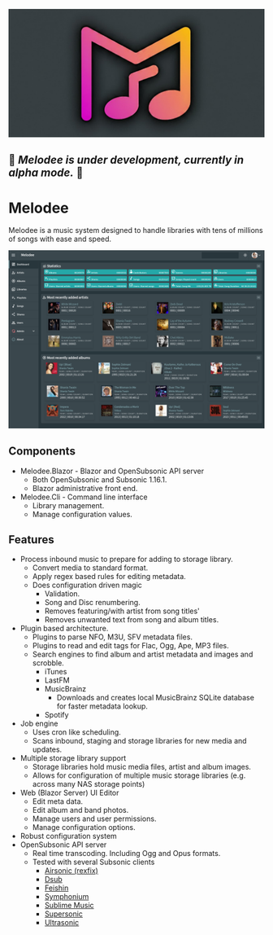 ![Melodee](graphics/melodee_gh_card.png)

## 🚧 *Melodee is under development, currently in alpha mode.* 🚧

# Melodee

Melodee is a music system designed to handle libraries with tens of millions of songs with ease and speed.

![Melodee.Blazor](graphics/Snapshot_2025-02-04_23-06-24.png)

## Components

* Melodee.Blazor - Blazor and OpenSubsonic API server
    * Both OpenSubsonic and Subsonic 1.16.1.
    * Blazor administrative front end.
* Melodee.Cli - Command line interface
    * Library management.
    * Manage configuration values.

## Features

* Process inbound music to prepare for adding to storage library.
    * Convert media to standard format.
    * Apply regex based rules for editing metadata.
    * Does configuration driven magic
        * Validation.
        * Song and Disc renumbering.
        * Removes featuring/with artist from song titles'
        * Removes unwanted text from song and album titles.
* Plugin based architecture.
    * Plugins to parse NFO, M3U, SFV metadata files.
    * Plugins to read and edit tags for Flac, Ogg, Ape, MP3 files.
    * Search engines to find album and artist metadata and images and scrobble.
        * iTunes
        * LastFM
        * MusicBrainz
            * Downloads and creates local MusicBrainz SQLite database for faster metadata lookup.
        * Spotify
* Job engine
    * Uses cron like scheduling.
    * Scans inbound, staging and storage libraries for new media and updates.
* Multiple storage library support
    * Storage libraries hold music media files, artist and album images.
    * Allows for configuration of multiple music storage libraries (e.g. across many NAS storage points)
* Web (Blazor Server) UI Editor
    * Edit meta data.
    * Edit album and band photos.
    * Manage users and user permissions.
    * Manage configuration options.
* Robust configuration system
* OpenSubsonic API server
    * Real time transcoding. Including Ogg and Opus formats.
    * Tested with several Subsonic clients
        * [Airsonic (rexfix)](https://github.com/tamland/airsonic-refix)
        * [Dsub](https://github.com/DataBiosphere/dsub)
        * [Feishin](https://github.com/jeffvli/feishin)
        * [Symphonium](https://symfonium.app/)
        * [Sublime Music](https://github.com/sublime-music/sublime-music)
        * [Supersonic](https://github.com/dweymouth/supersonic)
        * [Ultrasonic](https://gitlab.com/ultrasonic/ultrasonic)
